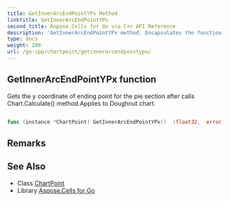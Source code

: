 ```yaml
---
title: GetInnerArcEndPointYPx Method 
linktitle: GetInnerArcEndPointYPx
second_title: Aspose.Cells for Go via C++ API Reference
description: 'GetInnerArcEndPointYPx method. Encapsulates the function that represents getinnerarcendpointypx in Go.'
type: docs
weight: 200
url: /go-cpp/chartpoint/getinnerarcendpointypx/
---
```


## GetInnerArcEndPointYPx function

Gets the y coordinate of ending point for the pie section after calls Chart.Calculate() method.Applies to Doughnut chart.

```go

func (instance *ChartPoint) GetInnerArcEndPointYPx()  (float32,  error) 

```

## Remarks


## See Also

* Class [ChartPoint](../)
* Library [Aspose.Cells for Go](../../)
